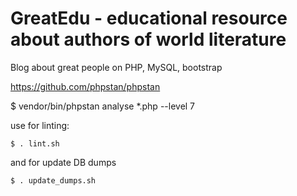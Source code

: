 # GreatEdu - educational resource about authors of world literature

Blog about great people on PHP, MySQL, bootstrap

https://github.com/phpstan/phpstan

$ vendor/bin/phpstan analyse *.php --level 7

use for linting:
```
$ . lint.sh 
```

and for update DB dumps
```
$ . update_dumps.sh
```
